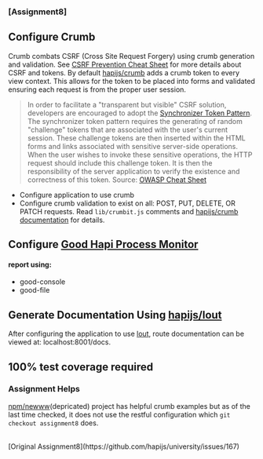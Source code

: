 ### [Assignment8]


## Configure Crumb

Crumb combats CSRF (Cross Site Request Forgery) using crumb generation and validation.
See [CSRF Prevention Cheat Sheet](https://www.owasp.org/index.php/Cross-Site_Request_Forgery_(CSRF)_Prevention_Cheat_Sheet) for more details about CSRF and tokens.
By default [hapijs/crumb](https://github.com/hapijs/crumb) adds a crumb token to every view context.
This allows for the token to be placed into forms and validated ensuring each request is from the proper user session.

> In order to facilitate a "transparent but visible" CSRF solution, developers are encouraged
> to adopt the [Synchronizer Token Pattern](http://www.corej2eepatterns.com/Design/PresoDesign.htm).
> The synchronizer token pattern requires the generating of random "challenge" tokens that are
> associated with the user's current session. These challenge tokens are then inserted within
> the HTML forms and links associated with sensitive server-side operations. When the user
> wishes to invoke these sensitive operations, the HTTP request should include this challenge token.
> It is then the responsibility of the server application to verify the existence and correctness
> of this token.
Source: [OWASP Cheat Sheet](https://www.owasp.org/index.php/Cross-Site_Request_Forgery_(CSRF)_Prevention_Cheat_Sheet)

* Configure application to use crumb
* Configure crumb validation to exist on all: POST, PUT, DELETE, OR PATCH requests.
  Read `lib/crumbit.js` comments and [hapijs/crumb documentation](https://github.com/hapijs/crumb) for details.

## Configure [Good Hapi Process Monitor](https://github.com/hapijs/good)

#### report using:
*  good-console
*  good-file

## Generate Documentation Using  [hapijs/lout](https://github.com/hapijs/lout)

After configuring the application to use [lout](https://github.com/hapijs/lout), route documentation can be viewed at: localhost:8001/docs.

## 100% test coverage required

### Assignment Helps
[npm/newww](https://github.com/npm/newww)(depricated) project has helpful crumb examples but as of the
last time checked, it does not use the restful configuration which `git checkout assignment8` does.

<br/>
[Original Assignment8](https://github.com/hapijs/university/issues/167)
